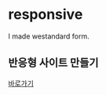 # responsive
I made westandard form.

<h2>반응형 사이트 만들기</h2>
<a href="https://jeongah2651.github.io/responsive/">바로가기</a>
